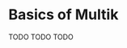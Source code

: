 # Basics of Multik

[//]: # (TODO)
<web-summary>TODO</web-summary>
<card-summary>TODO</card-summary>
<link-summary>TODO</link-summary>